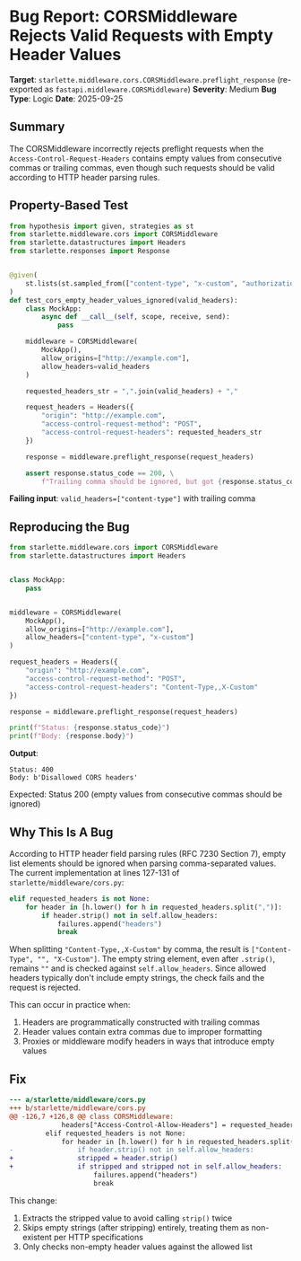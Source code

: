 # Bug Report: CORSMiddleware Rejects Valid Requests with Empty Header Values

**Target**: `starlette.middleware.cors.CORSMiddleware.preflight_response` (re-exported as `fastapi.middleware.CORSMiddleware`)
**Severity**: Medium
**Bug Type**: Logic
**Date**: 2025-09-25

## Summary

The CORSMiddleware incorrectly rejects preflight requests when the `Access-Control-Request-Headers` contains empty values from consecutive commas or trailing commas, even though such requests should be valid according to HTTP header parsing rules.

## Property-Based Test

```python
from hypothesis import given, strategies as st
from starlette.middleware.cors import CORSMiddleware
from starlette.datastructures import Headers
from starlette.responses import Response


@given(
    st.lists(st.sampled_from(["content-type", "x-custom", "authorization"]), min_size=1, max_size=5)
)
def test_cors_empty_header_values_ignored(valid_headers):
    class MockApp:
        async def __call__(self, scope, receive, send):
            pass

    middleware = CORSMiddleware(
        MockApp(),
        allow_origins=["http://example.com"],
        allow_headers=valid_headers
    )

    requested_headers_str = ",".join(valid_headers) + ","

    request_headers = Headers({
        "origin": "http://example.com",
        "access-control-request-method": "POST",
        "access-control-request-headers": requested_headers_str
    })

    response = middleware.preflight_response(request_headers)

    assert response.status_code == 200, \
        f"Trailing comma should be ignored, but got {response.status_code}"
```

**Failing input**: `valid_headers=["content-type"]` with trailing comma

## Reproducing the Bug

```python
from starlette.middleware.cors import CORSMiddleware
from starlette.datastructures import Headers


class MockApp:
    pass


middleware = CORSMiddleware(
    MockApp(),
    allow_origins=["http://example.com"],
    allow_headers=["content-type", "x-custom"]
)

request_headers = Headers({
    "origin": "http://example.com",
    "access-control-request-method": "POST",
    "access-control-request-headers": "Content-Type,,X-Custom"
})

response = middleware.preflight_response(request_headers)

print(f"Status: {response.status_code}")
print(f"Body: {response.body}")
```

**Output**:
```
Status: 400
Body: b'Disallowed CORS headers'
```

Expected: Status 200 (empty values from consecutive commas should be ignored)

## Why This Is A Bug

According to HTTP header field parsing rules (RFC 7230 Section 7), empty list elements should be ignored when parsing comma-separated values. The current implementation at lines 127-131 of `starlette/middleware/cors.py`:

```python
elif requested_headers is not None:
    for header in [h.lower() for h in requested_headers.split(",")]:
        if header.strip() not in self.allow_headers:
            failures.append("headers")
            break
```

When splitting `"Content-Type,,X-Custom"` by comma, the result is `["Content-Type", "", "X-Custom"]`. The empty string element, even after `.strip()`, remains `""` and is checked against `self.allow_headers`. Since allowed headers typically don't include empty strings, the check fails and the request is rejected.

This can occur in practice when:
1. Headers are programmatically constructed with trailing commas
2. Header values contain extra commas due to improper formatting
3. Proxies or middleware modify headers in ways that introduce empty values

## Fix

```diff
--- a/starlette/middleware/cors.py
+++ b/starlette/middleware/cors.py
@@ -126,7 +126,8 @@ class CORSMiddleware:
             headers["Access-Control-Allow-Headers"] = requested_headers
         elif requested_headers is not None:
             for header in [h.lower() for h in requested_headers.split(",")]:
-                if header.strip() not in self.allow_headers:
+                stripped = header.strip()
+                if stripped and stripped not in self.allow_headers:
                     failures.append("headers")
                     break
```

This change:
1. Extracts the stripped value to avoid calling `strip()` twice
2. Skips empty strings (after stripping) entirely, treating them as non-existent per HTTP specifications
3. Only checks non-empty header values against the allowed list